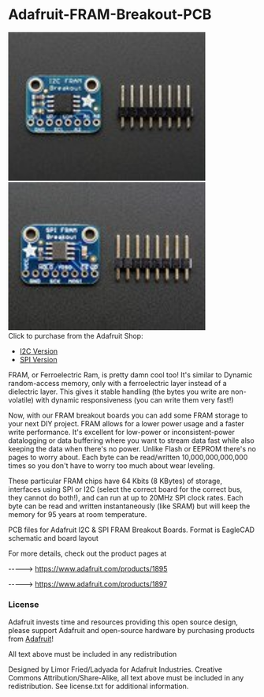 # Adafruit-FRAM-Breakout-PCB

<a href="http://www.adafruit.com/products/1895"><img src="assets/1895.jpg?raw=true" width="400px"></a>&nbsp; <a href="http://www.adafruit.com/products/1897"><img src="assets/1897.jpg?raw=true" width="400px"></a><br />
Click to purchase from the Adafruit Shop:
- [I2C Version](https://www.adafruit.com/product/1895)
- [SPI Version](https://www.adafruit.com/product/1897)

FRAM, or Ferroelectric Ram, is pretty damn cool too! It's similar to Dynamic random-access memory, only with a ferroelectric layer instead of a dielectric layer. This gives it stable handling (the bytes you write are non-volatile) with dynamic responsiveness (you can write them very fast!)

Now, with our FRAM breakout boards you can add some FRAM storage to your next DIY project. FRAM allows for a lower power usage and a faster write performance. It's excellent for low-power or inconsistent-power datalogging or data buffering where you want to stream data fast while also keeping the data when there's no power. Unlike Flash or EEPROM there's no pages to worry about. Each byte can be read/written 10,000,000,000,000 times so you don't have to worry too much about wear leveling.

These particular FRAM chips have 64 Kbits (8 KBytes) of storage, interfaces using SPI or I2C (select the correct board for the correct bus, they cannot do both!), and can run at up to 20MHz SPI clock rates. Each byte can be read and written instantaneously (like SRAM) but will keep the memory for 95 years at room temperature.

PCB files for Adafruit I2C &amp; SPI FRAM Breakout Boards. 
Format is EagleCAD schematic and board layout

For more details, check out the product pages at

-----> https://www.adafruit.com/products/1895

-----> https://www.adafruit.com/products/1897

### License

Adafruit invests time and resources providing this open source design, please support Adafruit and open-source hardware by purchasing products from [Adafruit](https://www.adafruit.com)!

All text above must be included in any redistribution

Designed by Limor Fried/Ladyada for Adafruit Industries.
Creative Commons Attribution/Share-Alike, all text above must be included in any redistribution. 
See license.txt for additional information.
